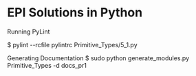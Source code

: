 # EPI Solutions in Python

Running PyLint

$ pylint --rcfile pylintrc Primitive_Types/5_1.py

Generating Documentation
$ sudo python generate_modules.py Primitive_Types -d docs_pr1
